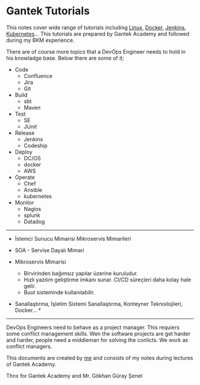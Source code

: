 # Gantek Tutorials

This notes cover wide range of tutorials including [Linux](./linux.md), [Docker](./docker.md), [Jenkins](./Jenkins.md), [Kubernetes](./kubernetes.md)... This tutorials are prepared by Gantek Academy and followed during my BKM experience.

There are of course more topics that a DevOps Engineer needs to hold in his knowladge base. Below there are some of it;

* Code
  * Confluence
  * Jira
  * Git
* Build
  * sbt
  * Maven
* Test
  * SE
  * JUnit
* Release
  * Jenkins
  * Codeship
* Deploy
  * DC/OS
  * docker
  * AWS
* Operate
  * Chef
  * Ansible
  * kubernetes
* Monitor
  * Nagios
  * splunk
  * Datadog

---

* İstemci Sunucu Mimarisi Mikroservis Mimarileri
* SOA - Servise Dayalı Mimari
* Mikroservis Mimarisi
  * Birvirinden bağımsız yapılar üzerine kuruludur.
  * Hızlı yazılım geliştirme imkanı sunar. CI/CD süreçleri daha kolay hale gelir.
  * Buut sisteminde kullanılabilir.

* Sanallaştırma, İşletim Sistemi Sanallaştırma, Konteyner Teknoılojileri, Docker...
  * 
---

DevOps Engineers need to behave as a project manager. This requiers some conflict management skills. Wen the software projects are get harder and harder, people need a middleman for solving the conlicts. We work as conflict managers.

This documents are created by [me](https://medium.com/@ahmetkasim2) and consists of my notes during lectures of Gantek Academy.

Thnx for Gantek Academy and Mr. Gökhan Güray Şenel
